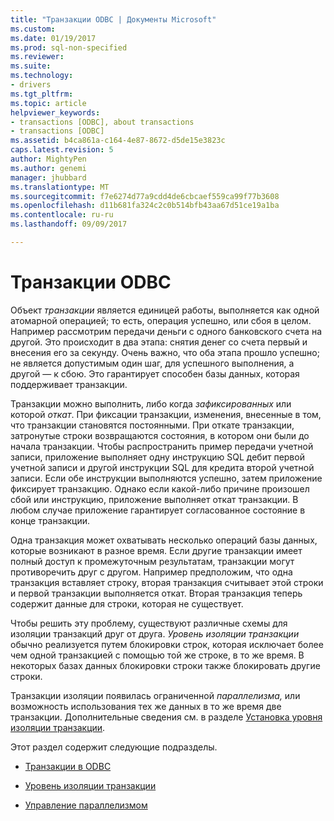 ```yaml
---
title: "Транзакции ODBC | Документы Microsoft"
ms.custom: 
ms.date: 01/19/2017
ms.prod: sql-non-specified
ms.reviewer: 
ms.suite: 
ms.technology:
- drivers
ms.tgt_pltfrm: 
ms.topic: article
helpviewer_keywords:
- transactions [ODBC], about transactions
- transactions [ODBC]
ms.assetid: b4ca861a-c164-4e87-8672-d5de15e3823c
caps.latest.revision: 5
author: MightyPen
ms.author: genemi
manager: jhubbard
ms.translationtype: MT
ms.sourcegitcommit: f7e6274d77a9cdd4de6cbcaef559ca99f77b3608
ms.openlocfilehash: d11b681fa324c2c0b514bfb43aa67d51ce19a1ba
ms.contentlocale: ru-ru
ms.lasthandoff: 09/09/2017

---
```

# <a name="transactions-odbc"></a>Транзакции ODBC
Объект *транзакции* является единицей работы, выполняется как одной атомарной операцией; то есть, операция успешно, или сбоя в целом. Например рассмотрим передачи деньги с одного банковского счета на другой. Это происходит в два этапа: снятия денег со счета первый и внесения его за секунду. Очень важно, что оба этапа прошло успешно; не является допустимым один шаг, для успешного выполнения, а другой — к сбою. Это гарантирует способен базы данных, которая поддерживает транзакции.  
  
 Транзакции можно выполнить, либо когда *зафиксированных* или которой *откат*. При фиксации транзакции, изменения, внесенные в том, что транзакции становятся постоянными. При откате транзакции, затронутые строки возвращаются состояния, в котором они были до начала транзакции. Чтобы распространить пример передачи учетной записи, приложение выполняет одну инструкцию SQL дебит первой учетной записи и другой инструкции SQL для кредита второй учетной записи. Если обе инструкции выполняются успешно, затем приложение фиксирует транзакцию. Однако если какой-либо причине произошел сбой или инструкцию, приложение выполняет откат транзакции. В любом случае приложение гарантирует согласованное состояние в конце транзакции.  
  
 Одна транзакция может охватывать несколько операций базы данных, которые возникают в разное время. Если другие транзакции имеет полный доступ к промежуточным результатам, транзакции могут противоречить друг с другом. Например предположим, что одна транзакция вставляет строку, вторая транзакция считывает этой строки и первой транзакции выполняется откат. Вторая транзакция теперь содержит данные для строки, которая не существует.  
  
 Чтобы решить эту проблему, существуют различные схемы для изоляции транзакций друг от друга. *Уровень изоляции транзакции* обычно реализуется путем блокировки строк, которая исключает более чем одной транзакцией с помощью той же строке, в то же время. В некоторых базах данных блокировки строки также блокировать другие строки.  
  
 Транзакции изоляции появилась ограниченной *параллелизма,* или возможность использования тех же данных в то же время две транзакции. Дополнительные сведения см. в разделе [Установка уровня изоляции транзакции](../../../odbc/reference/develop-app/setting-the-transaction-isolation-level.md).  
  
 Этот раздел содержит следующие подразделы.  
  
-   [Транзакции в ODBC](../../../odbc/reference/develop-app/transactions-in-odbc-odbc.md)  
  
-   [Уровень изоляции транзакции](../../../odbc/reference/develop-app/transaction-isolation.md)  
  
-   [Управление параллелизмом](../../../odbc/reference/develop-app/concurrency-control.md)
